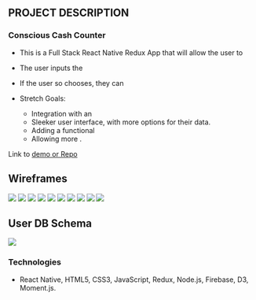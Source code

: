 ## PROJECT DESCRIPTION

### Conscious Cash Counter

- This is a Full Stack React Native Redux App that will allow the user to

- The user inputs the

- If the user so chooses, they can

- Stretch Goals:
  - Integration with an
  - Sleeker user interface, with more options for their data.
  - Adding a functional
  - Allowing more .

Link to [demo or Repo](https://github.com/jeff-burns/)

## Wireframes

![](https://github.com/jeff-burns/conscious-cash-counter/blob/master/wireframes/Screen%20Shot%202018-11-05%20at%206.22.48%20PM.png) ![](https://github.com/jeff-burns/conscious-cash-counter/blob/master/wireframes/Screen%20Shot%202018-11-05%20at%207.35.09%20PM.png) 
![](https://github.com/jeff-burns/conscious-cash-counter/blob/master/wireframes/Screen%20Shot%202018-11-05%20at%207.33.29%20PM.png) ![](https://github.com/jeff-burns/conscious-cash-counter/blob/master/wireframes/Screen%20Shot%202018-11-05%20at%207.41.01%20PM.png)
![](https://github.com/jeff-burns/conscious-cash-counter/blob/master/wireframes/Screen%20Shot%202018-11-05%20at%207.58.33%20PM.png) ![](https://github.com/jeff-burns/conscious-cash-counter/blob/master/wireframes/Screen%20Shot%202018-11-05%20at%208.15.37%20PM.png)
![](https://github.com/jeff-burns/conscious-cash-counter/blob/master/wireframes/Screen%20Shot%202018-11-05%20at%207.27.09%20PM.png) ![](https://github.com/jeff-burns/conscious-cash-counter/blob/master/wireframes/Screen%20Shot%202018-11-05%20at%207.28.25%20PM.png)
![](https://github.com/jeff-burns/conscious-cash-counter/blob/master/wireframes/Screen%20Shot%202018-11-05%20at%207.47.53%20PM.png) ![](https://github.com/jeff-burns/conscious-cash-counter/blob/master/wireframes/Screen%20Shot%202018-11-05%20at%208.18.26%20PM.png)

## User DB Schema

![](https://www.lucidchart.com/publicSegments/view/956ba44e-7b39-4627-b661-01d7b0e8a2cf/image.png)

### Technologies

- React Native, HTML5, CSS3, JavaScript, Redux, Node.js, Firebase, D3, Moment.js.
